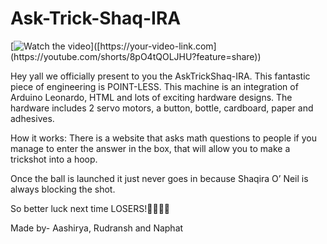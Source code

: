 # Ask-Trick-Shaq-IRA
[![Watch the video]([https://img.youtube.com/vi/YOUR_VIDEO_ID/0.jpg](https://github.com/Aashirya25/Ask-Trick-Shaq-IRA/blob/74372c93d15c73cd1a011fbbcf62a411dd317e22/Ask-Trick-Shaq-IRA-main/Images%20%2B%20videos/meme.JPEG))]([https://your-video-link.com](https://youtube.com/shorts/8pO4tQOLJHU?feature=share))


Hey yall we officially present to you the AskTrickShaq-IRA. This fantastic piece of engineering is POINT-LESS. This machine is an integration of Arduino Leonardo, HTML and lots of exciting hardware designs. The hardware includes 2 servo motors, a button, bottle, cardboard, paper and adhesives. 

How it works:
There is a website that asks math questions to people if you manage to enter the answer in the box, that will allow you to make a trickshot into a hoop.

Once the ball is launched it just never goes in because Shaqira O’ Neil is always blocking the shot.

So better luck next time LOSERS!🤣🤣🤣🤣

Made by- Aashirya, Rudransh and Naphat
